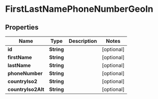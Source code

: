 
# FirstLastNamePhoneNumberGeoIn

## Properties
Name | Type | Description | Notes
------------ | ------------- | ------------- | -------------
**id** | **String** |  |  [optional]
**firstName** | **String** |  |  [optional]
**lastName** | **String** |  |  [optional]
**phoneNumber** | **String** |  |  [optional]
**countryIso2** | **String** |  |  [optional]
**countryIso2Alt** | **String** |  |  [optional]



